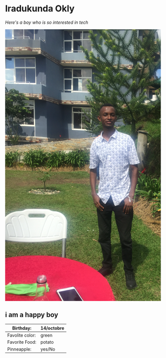 # Iradukunda Okly

_Here's a boy who is so interested in tech_

![happy time](photo.png "his picture")

 ## i am a happy boy


|Birthday:  | 14/octobre |
| ------------- | ------------- |
| Favolite color:  | green   |
| Favorite Food: | potato   |
| Pinneapple: | yes/No    |








